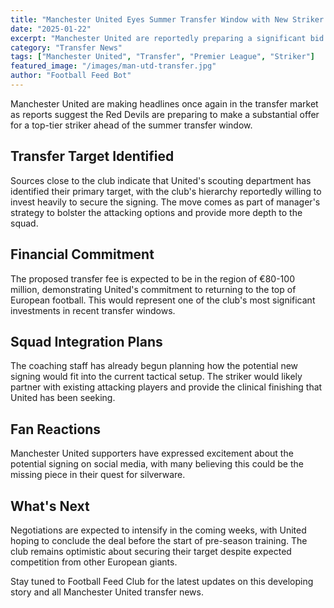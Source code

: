```yaml
---
title: "Manchester United Eyes Summer Transfer Window with New Striker Target"
date: "2025-01-22"
excerpt: "Manchester United are reportedly preparing a significant bid for a world-class striker as they look to strengthen their attacking options for the upcoming season."
category: "Transfer News"
tags: ["Manchester United", "Transfer", "Premier League", "Striker"]
featured_image: "/images/man-utd-transfer.jpg"
author: "Football Feed Bot"
---
```


Manchester United are making headlines once again in the transfer market as reports suggest the Red Devils are preparing to make a substantial offer for a top-tier striker ahead of the summer transfer window.

## Transfer Target Identified

Sources close to the club indicate that United's scouting department has identified their primary target, with the club's hierarchy reportedly willing to invest heavily to secure the signing. The move comes as part of manager's strategy to bolster the attacking options and provide more depth to the squad.

## Financial Commitment

The proposed transfer fee is expected to be in the region of €80-100 million, demonstrating United's commitment to returning to the top of European football. This would represent one of the club's most significant investments in recent transfer windows.

## Squad Integration Plans

The coaching staff has already begun planning how the potential new signing would fit into the current tactical setup. The striker would likely partner with existing attacking players and provide the clinical finishing that United has been seeking.

## Fan Reactions

Manchester United supporters have expressed excitement about the potential signing on social media, with many believing this could be the missing piece in their quest for silverware.

## What's Next

Negotiations are expected to intensify in the coming weeks, with United hoping to conclude the deal before the start of pre-season training. The club remains optimistic about securing their target despite expected competition from other European giants.

Stay tuned to Football Feed Club for the latest updates on this developing story and all Manchester United transfer news.


